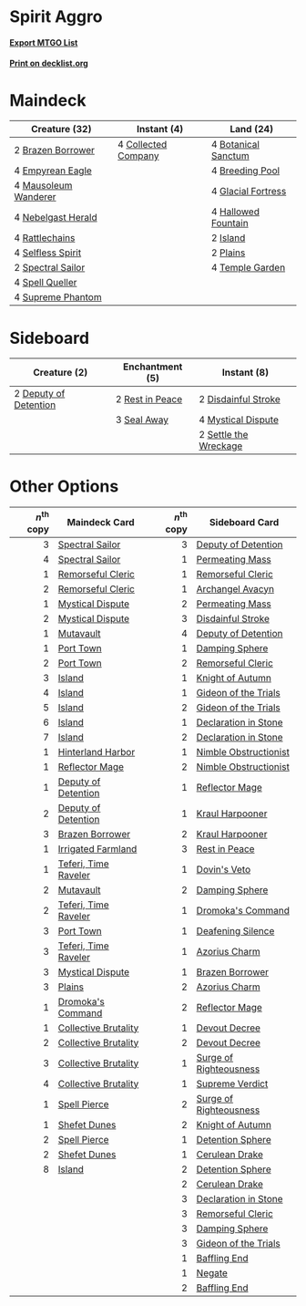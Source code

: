 # Spirit Aggro

#### [Export MTGO List](../collection/Spirit%20Aggro/Spirit%20Aggro.txt)
#### [Print on decklist.org](http://decklist.org/?deckmain=4%09Botanical%20Sanctum%0A2%09Brazen%20Borrower%0A4%09Breeding%20Pool%0A4%09Collected%20Company%0A4%09Empyrean%20Eagle%0A4%09Glacial%20Fortress%0A4%09Hallowed%20Fountain%0A2%09Island%0A4%09Mausoleum%20Wanderer%0A4%09Nebelgast%20Herald%0A2%09Plains%0A4%09Rattlechains%0A4%09Selfless%20Spirit%0A2%09Spectral%20Sailor%0A4%09Spell%20Queller%0A4%09Supreme%20Phantom%0A4%09Temple%20Garden&deckside=2%09Deputy%20of%20Detention%0A2%09Disdainful%20Stroke%0A4%09Mystical%20Dispute%0A2%09Rest%20in%20Peace%0A3%09Seal%20Away%0A2%09Settle%20the%20Wreckage)
# Maindeck

|                                         Creature (32)                                         |                                         Instant (4)                                          |                                          Land (24)                                           |
|-----------------------------------------------------------------------------------------------|----------------------------------------------------------------------------------------------|----------------------------------------------------------------------------------------------|
|2 [Brazen Borrower](http://gatherer.wizards.com/Pages/Card/Details.aspx?multiverseid=473001)   |4 [Collected Company](http://gatherer.wizards.com/Pages/Card/Details.aspx?multiverseid=394519)|4 [Botanical Sanctum](http://gatherer.wizards.com/Pages/Card/Details.aspx?multiverseid=417817)|
|4 [Empyrean Eagle](http://gatherer.wizards.com/Pages/Card/Details.aspx?multiverseid=466962)    |                                                                                              |4 [Breeding Pool](http://gatherer.wizards.com/Pages/Card/Details.aspx?multiverseid=97088)     |
|4 [Mausoleum Wanderer](http://gatherer.wizards.com/Pages/Card/Details.aspx?multiverseid=414364)|                                                                                              |4 [Glacial Fortress](http://gatherer.wizards.com/Pages/Card/Details.aspx?multiverseid=190562) |
|4 [Nebelgast Herald](http://gatherer.wizards.com/Pages/Card/Details.aspx?multiverseid=414366)  |                                                                                              |4 [Hallowed Fountain](http://gatherer.wizards.com/Pages/Card/Details.aspx?multiverseid=97071) |
|4 [Rattlechains](http://gatherer.wizards.com/Pages/Card/Details.aspx?multiverseid=409824)      |                                                                                              |2 [Island](http://gatherer.wizards.com/Pages/Card/Details.aspx?multiverseid=439857)           |
|4 [Selfless Spirit](http://gatherer.wizards.com/Pages/Card/Details.aspx?multiverseid=414332)   |                                                                                              |2 [Plains](http://gatherer.wizards.com/Pages/Card/Details.aspx?multiverseid=439856)           |
|2 [Spectral Sailor](http://gatherer.wizards.com/Pages/Card/Details.aspx?multiverseid=466830)   |                                                                                              |4 [Temple Garden](http://gatherer.wizards.com/Pages/Card/Details.aspx?multiverseid=405112)    |
|4 [Spell Queller](http://gatherer.wizards.com/Pages/Card/Details.aspx?multiverseid=414494)     |                                                                                              |                                                                                              |
|4 [Supreme Phantom](http://gatherer.wizards.com/Pages/Card/Details.aspx?multiverseid=447212)   |                                                                                              |                                                                                              |


# Sideboard

|                                          Creature (2)                                          |                                     Enchantment (5)                                      |                                          Instant (8)                                           |
|------------------------------------------------------------------------------------------------|------------------------------------------------------------------------------------------|------------------------------------------------------------------------------------------------|
|2 [Deputy of Detention](http://gatherer.wizards.com/Pages/Card/Details.aspx?multiverseid=457309)|2 [Rest in Peace](http://gatherer.wizards.com/Pages/Card/Details.aspx?multiverseid=442021)|2 [Disdainful Stroke](http://gatherer.wizards.com/Pages/Card/Details.aspx?multiverseid=420705)  |
|                                                                                                |3 [Seal Away](http://gatherer.wizards.com/Pages/Card/Details.aspx?multiverseid=442919)    |4 [Mystical Dispute](http://gatherer.wizards.com/Pages/Card/Details.aspx?multiverseid=473020)   |
|                                                                                                |                                                                                          |2 [Settle the Wreckage](http://gatherer.wizards.com/Pages/Card/Details.aspx?multiverseid=435186)|


# Other Options

|*n*<sup>th</sup> copy|                                         Maindeck Card                                         |*n*<sup>th</sup> copy|                                         Sideboard Card                                          |
|--------------------:|-----------------------------------------------------------------------------------------------|--------------------:|-------------------------------------------------------------------------------------------------|
|                    3|[Spectral Sailor](http://gatherer.wizards.com/Pages/Card/Details.aspx?multiverseid=466830)     |                    3|[Deputy of Detention](http://gatherer.wizards.com/Pages/Card/Details.aspx?multiverseid=457309)   |
|                    4|[Spectral Sailor](http://gatherer.wizards.com/Pages/Card/Details.aspx?multiverseid=466830)     |                    1|[Permeating Mass](http://gatherer.wizards.com/Pages/Card/Details.aspx?multiverseid=414467)       |
|                    1|[Remorseful Cleric](http://gatherer.wizards.com/Pages/Card/Details.aspx?multiverseid=447169)   |                    1|[Remorseful Cleric](http://gatherer.wizards.com/Pages/Card/Details.aspx?multiverseid=447169)     |
|                    2|[Remorseful Cleric](http://gatherer.wizards.com/Pages/Card/Details.aspx?multiverseid=447169)   |                    1|[Archangel Avacyn](http://gatherer.wizards.com/Pages/Card/Details.aspx?multiverseid=409741)      |
|                    1|[Mystical Dispute](http://gatherer.wizards.com/Pages/Card/Details.aspx?multiverseid=473020)    |                    2|[Permeating Mass](http://gatherer.wizards.com/Pages/Card/Details.aspx?multiverseid=414467)       |
|                    2|[Mystical Dispute](http://gatherer.wizards.com/Pages/Card/Details.aspx?multiverseid=473020)    |                    3|[Disdainful Stroke](http://gatherer.wizards.com/Pages/Card/Details.aspx?multiverseid=420705)     |
|                    1|[Mutavault](http://gatherer.wizards.com/Pages/Card/Details.aspx?multiverseid=370733)           |                    4|[Deputy of Detention](http://gatherer.wizards.com/Pages/Card/Details.aspx?multiverseid=457309)   |
|                    1|[Port Town](http://gatherer.wizards.com/Pages/Card/Details.aspx?multiverseid=410046)           |                    1|[Damping Sphere](http://gatherer.wizards.com/Pages/Card/Details.aspx?multiverseid=443101)        |
|                    2|[Port Town](http://gatherer.wizards.com/Pages/Card/Details.aspx?multiverseid=410046)           |                    2|[Remorseful Cleric](http://gatherer.wizards.com/Pages/Card/Details.aspx?multiverseid=447169)     |
|                    3|[Island](http://gatherer.wizards.com/Pages/Card/Details.aspx?multiverseid=439857)              |                    1|[Knight of Autumn](http://gatherer.wizards.com/Pages/Card/Details.aspx?multiverseid=452933)      |
|                    4|[Island](http://gatherer.wizards.com/Pages/Card/Details.aspx?multiverseid=439857)              |                    1|[Gideon of the Trials](http://gatherer.wizards.com/Pages/Card/Details.aspx?multiverseid=426716)  |
|                    5|[Island](http://gatherer.wizards.com/Pages/Card/Details.aspx?multiverseid=439857)              |                    2|[Gideon of the Trials](http://gatherer.wizards.com/Pages/Card/Details.aspx?multiverseid=426716)  |
|                    6|[Island](http://gatherer.wizards.com/Pages/Card/Details.aspx?multiverseid=439857)              |                    1|[Declaration in Stone](http://gatherer.wizards.com/Pages/Card/Details.aspx?multiverseid=409750)  |
|                    7|[Island](http://gatherer.wizards.com/Pages/Card/Details.aspx?multiverseid=439857)              |                    2|[Declaration in Stone](http://gatherer.wizards.com/Pages/Card/Details.aspx?multiverseid=409750)  |
|                    1|[Hinterland Harbor](http://gatherer.wizards.com/Pages/Card/Details.aspx?multiverseid=443128)   |                    1|[Nimble Obstructionist](http://gatherer.wizards.com/Pages/Card/Details.aspx?multiverseid=430729) |
|                    1|[Reflector Mage](http://gatherer.wizards.com/Pages/Card/Details.aspx?multiverseid=407667)      |                    2|[Nimble Obstructionist](http://gatherer.wizards.com/Pages/Card/Details.aspx?multiverseid=430729) |
|                    1|[Deputy of Detention](http://gatherer.wizards.com/Pages/Card/Details.aspx?multiverseid=457309) |                    1|[Reflector Mage](http://gatherer.wizards.com/Pages/Card/Details.aspx?multiverseid=407667)        |
|                    2|[Deputy of Detention](http://gatherer.wizards.com/Pages/Card/Details.aspx?multiverseid=457309) |                    1|[Kraul Harpooner](http://gatherer.wizards.com/Pages/Card/Details.aspx?multiverseid=452886)       |
|                    3|[Brazen Borrower](http://gatherer.wizards.com/Pages/Card/Details.aspx?multiverseid=473001)     |                    2|[Kraul Harpooner](http://gatherer.wizards.com/Pages/Card/Details.aspx?multiverseid=452886)       |
|                    1|[Irrigated Farmland](http://gatherer.wizards.com/Pages/Card/Details.aspx?multiverseid=426947)  |                    3|[Rest in Peace](http://gatherer.wizards.com/Pages/Card/Details.aspx?multiverseid=442021)         |
|                    1|[Teferi, Time Raveler](http://gatherer.wizards.com/Pages/Card/Details.aspx?multiverseid=461148)|                    1|[Dovin's Veto](http://gatherer.wizards.com/Pages/Card/Details.aspx?multiverseid=461120)          |
|                    2|[Mutavault](http://gatherer.wizards.com/Pages/Card/Details.aspx?multiverseid=370733)           |                    2|[Damping Sphere](http://gatherer.wizards.com/Pages/Card/Details.aspx?multiverseid=443101)        |
|                    2|[Teferi, Time Raveler](http://gatherer.wizards.com/Pages/Card/Details.aspx?multiverseid=461148)|                    1|[Dromoka's Command](http://gatherer.wizards.com/Pages/Card/Details.aspx?multiverseid=394558)     |
|                    3|[Port Town](http://gatherer.wizards.com/Pages/Card/Details.aspx?multiverseid=410046)           |                    1|[Deafening Silence](http://gatherer.wizards.com/Pages/Card/Details.aspx?multiverseid=472972)     |
|                    3|[Teferi, Time Raveler](http://gatherer.wizards.com/Pages/Card/Details.aspx?multiverseid=461148)|                    1|[Azorius Charm](http://gatherer.wizards.com/Pages/Card/Details.aspx?multiverseid=460137)         |
|                    3|[Mystical Dispute](http://gatherer.wizards.com/Pages/Card/Details.aspx?multiverseid=473020)    |                    1|[Brazen Borrower](http://gatherer.wizards.com/Pages/Card/Details.aspx?multiverseid=473001)       |
|                    3|[Plains](http://gatherer.wizards.com/Pages/Card/Details.aspx?multiverseid=439856)              |                    2|[Azorius Charm](http://gatherer.wizards.com/Pages/Card/Details.aspx?multiverseid=460137)         |
|                    1|[Dromoka's Command](http://gatherer.wizards.com/Pages/Card/Details.aspx?multiverseid=394558)   |                    2|[Reflector Mage](http://gatherer.wizards.com/Pages/Card/Details.aspx?multiverseid=407667)        |
|                    1|[Collective Brutality](http://gatherer.wizards.com/Pages/Card/Details.aspx?multiverseid=414380)|                    1|[Devout Decree](http://gatherer.wizards.com/Pages/Card/Details.aspx?multiverseid=466767)         |
|                    2|[Collective Brutality](http://gatherer.wizards.com/Pages/Card/Details.aspx?multiverseid=414380)|                    2|[Devout Decree](http://gatherer.wizards.com/Pages/Card/Details.aspx?multiverseid=466767)         |
|                    3|[Collective Brutality](http://gatherer.wizards.com/Pages/Card/Details.aspx?multiverseid=414380)|                    1|[Surge of Righteousness](http://gatherer.wizards.com/Pages/Card/Details.aspx?multiverseid=394720)|
|                    4|[Collective Brutality](http://gatherer.wizards.com/Pages/Card/Details.aspx?multiverseid=414380)|                    1|[Supreme Verdict](http://gatherer.wizards.com/Pages/Card/Details.aspx?multiverseid=438776)       |
|                    1|[Spell Pierce](http://gatherer.wizards.com/Pages/Card/Details.aspx?multiverseid=425876)        |                    2|[Surge of Righteousness](http://gatherer.wizards.com/Pages/Card/Details.aspx?multiverseid=394720)|
|                    1|[Shefet Dunes](http://gatherer.wizards.com/Pages/Card/Details.aspx?multiverseid=430872)        |                    2|[Knight of Autumn](http://gatherer.wizards.com/Pages/Card/Details.aspx?multiverseid=452933)      |
|                    2|[Spell Pierce](http://gatherer.wizards.com/Pages/Card/Details.aspx?multiverseid=425876)        |                    1|[Detention Sphere](http://gatherer.wizards.com/Pages/Card/Details.aspx?multiverseid=460139)      |
|                    2|[Shefet Dunes](http://gatherer.wizards.com/Pages/Card/Details.aspx?multiverseid=430872)        |                    1|[Cerulean Drake](http://gatherer.wizards.com/Pages/Card/Details.aspx?multiverseid=466807)        |
|                    8|[Island](http://gatherer.wizards.com/Pages/Card/Details.aspx?multiverseid=439857)              |                    2|[Detention Sphere](http://gatherer.wizards.com/Pages/Card/Details.aspx?multiverseid=460139)      |
|                     |                                                                                               |                    2|[Cerulean Drake](http://gatherer.wizards.com/Pages/Card/Details.aspx?multiverseid=466807)        |
|                     |                                                                                               |                    3|[Declaration in Stone](http://gatherer.wizards.com/Pages/Card/Details.aspx?multiverseid=409750)  |
|                     |                                                                                               |                    3|[Remorseful Cleric](http://gatherer.wizards.com/Pages/Card/Details.aspx?multiverseid=447169)     |
|                     |                                                                                               |                    3|[Damping Sphere](http://gatherer.wizards.com/Pages/Card/Details.aspx?multiverseid=443101)        |
|                     |                                                                                               |                    3|[Gideon of the Trials](http://gatherer.wizards.com/Pages/Card/Details.aspx?multiverseid=426716)  |
|                     |                                                                                               |                    1|[Baffling End](http://gatherer.wizards.com/Pages/Card/Details.aspx?multiverseid=439658)          |
|                     |                                                                                               |                    1|[Negate](http://gatherer.wizards.com/Pages/Card/Details.aspx?multiverseid=423707)                |
|                     |                                                                                               |                    2|[Baffling End](http://gatherer.wizards.com/Pages/Card/Details.aspx?multiverseid=439658)          |

